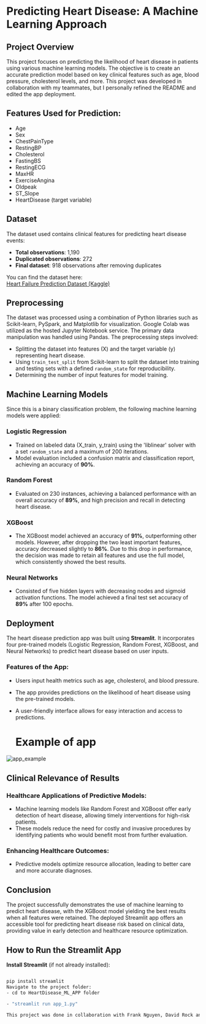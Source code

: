 # Predicting Heart Disease: A Machine Learning Approach

## Project Overview
This project focuses on predicting the likelihood of heart disease in patients using various machine learning models. The objective is to create an accurate prediction model based on key clinical features such as age, blood pressure, cholesterol levels, and more. This project was developed in collaboration with my teammates, but I personally refined the README and edited the app deployment.

## Features Used for Prediction:
- Age
- Sex
- ChestPainType
- RestingBP
- Cholesterol
- FastingBS
- RestingECG
- MaxHR
- ExerciseAngina
- Oldpeak
- ST_Slope
- HeartDisease (target variable)

## Dataset
The dataset used contains clinical features for predicting heart disease events:
- **Total observations**: 1,190
- **Duplicated observations**: 272
- **Final dataset**: 918 observations after removing duplicates

You can find the dataset here:  
[Heart Failure Prediction Dataset (Kaggle)](https://www.kaggle.com)

## Preprocessing
The dataset was processed using a combination of Python libraries such as Scikit-learn, PySpark, and Matplotlib for visualization. Google Colab was utilized as the hosted Jupyter Notebook service. The primary data manipulation was handled using Pandas. The preprocessing steps involved:
- Splitting the dataset into features (X) and the target variable (y) representing heart disease.
- Using `train_test_split` from Scikit-learn to split the dataset into training and testing sets with a defined `random_state` for reproducibility.
- Determining the number of input features for model training.

## Machine Learning Models
Since this is a binary classification problem, the following machine learning models were applied:

### Logistic Regression
- Trained on labeled data (X_train, y_train) using the 'liblinear' solver with a set `random_state` and a maximum of 200 iterations.
- Model evaluation included a confusion matrix and classification report, achieving an accuracy of **90%**.

### Random Forest
- Evaluated on 230 instances, achieving a balanced performance with an overall accuracy of **89%**, and high precision and recall in detecting heart disease.

### XGBoost
- The XGBoost model achieved an accuracy of **91%**, outperforming other models. However, after dropping the two least important features, accuracy decreased slightly to **86%**. Due to this drop in performance, the decision was made to retain all features and use the full model, which consistently showed the best results.

### Neural Networks
- Consisted of five hidden layers with decreasing nodes and sigmoid activation functions. The model achieved a final test set accuracy of **89%** after 100 epochs.

## Deployment
The heart disease prediction app was built using **Streamlit**. It incorporates four pre-trained models (Logistic Regression, Random Forest, XGBoost, and Neural Networks) to predict heart disease based on user inputs.

### Features of the App:
- Users input health metrics such as age, cholesterol, and blood pressure.
- The app provides predictions on the likelihood of heart disease using the pre-trained models.
- A user-friendly interface allows for easy interaction and access to predictions.

  
  # Example of app

![app_example](https://github.com/user-attachments/assets/6e868bf0-4c69-4afd-9de4-d1164802b1e3)


## Clinical Relevance of Results

### Healthcare Applications of Predictive Models:
- Machine learning models like Random Forest and XGBoost offer early detection of heart disease, allowing timely interventions for high-risk patients.
- These models reduce the need for costly and invasive procedures by identifying patients who would benefit most from further evaluation.

### Enhancing Healthcare Outcomes:
- Predictive models optimize resource allocation, leading to better care and more accurate diagnoses.

## Conclusion
The project successfully demonstrates the use of machine learning to predict heart disease, with the XGBoost model yielding the best results when all features were retained. The deployed Streamlit app offers an accessible tool for predicting heart disease risk based on clinical data, providing value in early detection and healthcare resource optimization.

## How to Run the Streamlit App

**Install Streamlit** (if not already installed):
   ```bash

   pip install streamlit
Navigate to the project folder:
- cd to HeartDisease_ML_APP folder

- "streamlit run app_1.py" 

This project was done in collaboration with Frank Nguyen, David Rock and Fatema G

